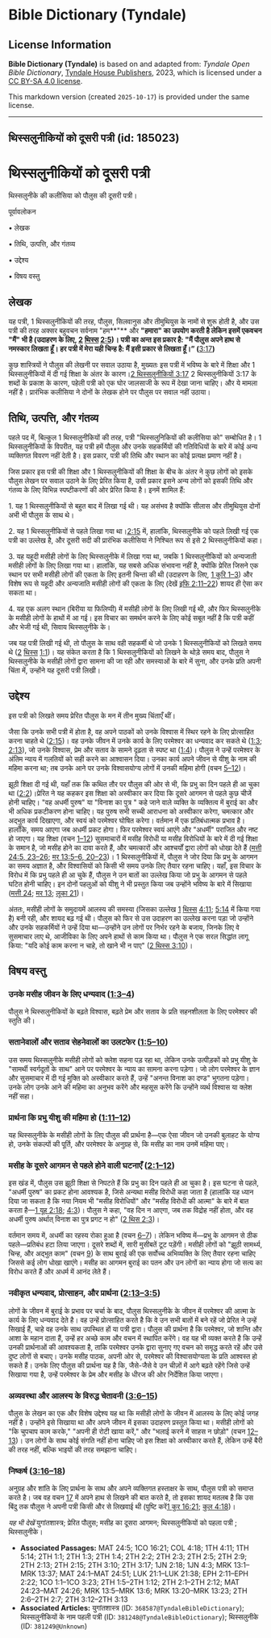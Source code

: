 # Bible Dictionary (Tyndale)

## License Information

**Bible Dictionary (Tyndale)** is based on and adapted from: _Tyndale Open Bible Dictionary_, [Tyndale House Publishers](https://tyndaleopenresources.com/), 2023, which is licensed under a [CC BY-SA 4.0 license](https://creativecommons.org/licenses/by-sa/4.0/legalcode.en).

This markdown version (created `2025-10-17`) is provided under the same license.



--------------------------------

## थिस्सलुनीकियों को दूसरी पत्री (id: 185023)

थिस्सलुनीकियों को दूसरी पत्री
=============================

थिस्सलुनीके की कलीसिया को पौलुस की दूसरी पत्री।

पूर्वावलोकन

• लेखक

• तिथि, उत्पत्ति, और गंतव्य 

• उद्देश्य

• विषय वस्तु

लेखक
----

यह पत्री, 1 थिस्सलुनीकियों की तरह, पौलुस, सिलवानुस और तीमुथियुस के नामों से शुरू होती है, और उस पत्री की तरह अक्सर बहुवचन सर्वनाम "हम**"** और **"**हमारा" का उपयोग करती है लेकिन इसमें एकवचन "मैं" भी है (उदाहरण के लिए, [2](https://ref.ly/2Thess2:5) [थिस्स](https://ref.ly/2Thess2:5) [2:5](https://ref.ly/2Thess2:5))। पत्री का अन्त इस प्रकार है: "मैं पौलुस अपने हाथ से नमस्कार लिखता हूँ। हर पत्री में मेरा यही चिन्ह है: मैं इसी प्रकार से लिखता हूँ।**” (**[3:17](https://ref.ly/2Thess3:17)**)**

कुछ शास्त्रियों ने पौलुस की लेखनी पर सवाल उठाया है, मुख्यतः इस पत्री में भविष्य के बारे में शिक्षा और 1 थिस्सलुनीकियों में दी गई शिक्षा के अंतर के कारण।[2 थिस्सलुनीकियों 3:17](https://ref.ly/2Thess3:17) 2 थिस्सलुनीकियों 3:17 के शब्दों के प्रकाश के कारण, पहेली पत्री को एक घोर जालसाजी के रूप में देखा जाना चाहिए। और ये मामला नहीं है। प्रारंभिक कलीसिया ने दोनों के लेखक होने पर पौलुस पर सवाल नहीं उठाया।

तिथि, उत्पत्ति, और गंतव्य
-------------------------

पहले पद में, बिल्कुल 1 थिस्सलुनीकियों की तरह, पत्री "थिस्सलुनिकियों की कलीसिया को" सम्बोधित है। 1 थिस्सलुनीकियों के विपरीत, यह पत्री हमें पौलुस और उनके सहकर्मियों की गतिविधियों के बारे में कोई अन्य व्यक्तिगत विवरण नहीं देती है। इस प्रकार, पत्री की तिथि और स्थान का कोई प्रत्यक्ष प्रमाण नहीं है।

जिस प्रकार इस पत्री की शिक्षा और 1 थिस्सलुनीकियों की शिक्षा के बीच के अंतर ने कुछ लोगों को इसके पौलुस लेखन पर सवाल उठाने के लिए प्रेरित किया है, उसी प्रकार इसने अन्य लोगों को इसकी तिथि और गंतव्य के लिए विभिन्न स्पष्टीकरणों की ओर प्रेरित किया है। इनमें शामिल हैं:

1\. यह 1 थिस्सलुनीकियों से बहुत बाद में लिखा गई थी। यह असंभव है क्योंकि सीलास और तीमुथियुस दोनों अभी भी पौलुस के साथ थे।

2\. यह 1 थिस्सलुनीकियों से पहले लिखा गया था।[2:15](https://ref.ly/2Thess2:15) में, हालांकि, थिस्सलुनीके को पहले लिखी गई एक पत्री का उल्लेख है, और दूसरी सदी की प्रारंभिक कलीसिया ने निश्चित रूप से इसे 2 थिस्सलुनीकियों कहा।

3\. यह यहूदी मसीही लोगों के लिए थिस्सलुनीके में लिखा गया था, जबकि 1 थिस्सलुनीकियों को अन्यजाती मसीही लोगों के लिए लिखा गया था। हालांकि, यह सबसे अधिक संभावना नहीं है, क्योंकि प्रेरित जिसने एक स्थान पर सभी मसीही लोगों की एकता के लिए इतनी चिन्ता की थी (उदाहरण के लिए, [1 कुरि 1–3](https://ref.ly/1Cor1:1-1Cor3:23)) और विशेष रूप से यहूदी और अन्यजाति मसीही लोगों की एकता के लिए (देखें [इफि 2:11–22](https://ref.ly/Eph2:11-Eph2:22)) शायद ही ऐसा कर सकता था।

4\. यह एक अलग स्थान (बिरीया या फिलिप्पी) में मसीही लोगों के लिए लिखी गई थी, और फिर थिस्सलुनीके के मसीही लोगों के हाथों में आ गई। इस विचार का समर्थन करने के लिए कोई सबूत नहीं है कि पत्री कहीं और भेजी गई थी, सिवाय थिस्सलुनीके के।

जब यह पत्री लिखी गई थी, तो पौलुस के साथ वही सहकर्मी थे जो उनके 1 थिस्सलुनीकियों को लिखते समय थे ([2](https://ref.ly/2Thess1:1) [थिस्स](https://ref.ly/2Thess1:1) [1:1](https://ref.ly/2Thess1:1))। यह संकेत करता है कि 1 थिस्सलुनीकियों को लिखने के थोड़े समय बाद, पौलुस ने थिस्सलुनीके के मसीही लोगों द्वारा सामना की जा रही और समस्याओं के बारे में सुना, और उनके प्रति अपनी चिंता में, उन्होंने यह दूसरी पत्री लिखी।

उद्देश्य
--------

इस पत्री को लिखते समय प्रेरित पौलुस के मन में तीन मुख्य चिंताएँ थीं।

जैसा कि उनके सभी पत्री में होता है, वह अपने पाठकों को उनके विश्वास में स्थिर रहने के लिए प्रोत्साहित करना चाहते थे ([2:15](https://ref.ly/2Thess2:15))। वह उनके जीवन में उनके कार्य के लिए परमेश्वर का धन्यवाद कर सकते थे ([1:3](https://ref.ly/2Thess1:3); [2:13](https://ref.ly/2Thess2:13)), जो उनके विश्वास, प्रेम और सताव के सामने दृढ़ता से स्पष्ट था ([1:4](https://ref.ly/2Thess1:4))। पौलुस ने उन्हें परमेश्वर के अंतिम न्याय में गलतियों को सही करने का आश्वासन दिया। उनका कार्य अपने जीवन से यीशु के नाम की महिमा करना था; तब उनके आने पर उनके विश्वासयोग्य लोगों में उनकी महिमा होगी (वचन [5–12](https://ref.ly/2Thess1:5-2Thess1:12))।

झूठी शिक्षा दी गई थी, यहाँ तक कि कथित तौर पर पौलुस की ओर से भी, कि प्रभु का दिन पहले ही आ चुका था ([2:2](https://ref.ly/2Thess2:2))।प्रेरित ने यह कहकर इस शिक्षा को अस्वीकार कर दिया कि दूसरे आगमन से पहले कुछ चीजें होनी चाहिए। "वह अधर्मी पुरुष" या "विनाश का पुत्र " कहे जाने वाले व्यक्ति के व्यक्तित्व में बुराई का और भी अधिक प्रकटीकरण होना चाहिए। यह पुरुष सभी सच्ची आराधना को अस्वीकार करेगा, चमत्कार और अद्भुत कार्य दिखाएगा, और स्वयं को परमेश्वर घोषित करेगा। वर्तमान में एक प्रतिबंधात्मक प्रभाव है। हालाँकि, समय आएगा जब अधर्मी प्रकट होगा। फिर परमेश्वर स्वयं आएंगे और "अधर्मी" पराजित और नष्ट हो जाएगा। यह शिक्षा (वचन [1–12](https://ref.ly/2Thess2:1-2Thess2:12)) सुसमाचारों में मसीह विरोधी या मसीह विरोधियों के बारे में दी गई शिक्षा के समान है, जो मसीह होने का दावा करते हैं, और चमत्कारों और आश्चर्यों द्वारा लोगों को धोखा देते हैं ([मत्ती 24:5, 23–26](https://ref.ly/Matt24:5); [मर 13:5–6, 20–23](https://ref.ly/Mark13:5-Mark13:6))। 1 थिस्सलुनीकियों में, पौलुस ने जोर दिया कि प्रभु के आगमन का समय अज्ञात है, और विश्वासियों को किसी भी समय उनके लिए तैयार रहना चाहिए। यहाँ, इस विचार के विरोध में कि प्रभु पहले ही आ चुके हैं, पौलुस ने उन बातों का उल्लेख किया जो प्रभु के आगमन से पहले घटित होनी चाहिए। इन दोनों पहलुओं को यीशु ने भी प्रस्तुत किया जब उन्होंने भविष्य के बारे में सिखाया ([मत्ती 24](https://ref.ly/Matt24:1-Matt24:51); [मर 13](https://ref.ly/Mark13:1-Mark13:37); [लूका 21](https://ref.ly/Luke21:1-Luke21:38))। 

अंततः, मसीही लोगों के समुदायमें आलस्य की समस्या (जिसका उल्लेख [1](https://ref.ly/1Thess4:11) [थिस्स](https://ref.ly/1Thess4:11) [4:11](https://ref.ly/1Thess4:11); [5:14](https://ref.ly/1Thess5:14) में किया गया है) बनी रही, और शायद बढ़ गई थी। पौलुस को फिर से उस उदाहरण का उल्लेख करना पड़ा जो उन्होंने और उनके सहकर्मियों ने उन्हें दिया था—उन्होंने उन लोगों पर निर्भर रहने के बजाय, जिनके लिए वे सुसमाचार लाए थे, आजीविका के लिए अपने हाथों से काम किया था। पौलुस ने एक सरल सिद्धांत लागू किया: "यदि कोई काम करना न चाहे, तो खाने भी न पाए" ([2 थिस्स 3:10](https://ref.ly/2Thess3:10))।

विषय वस्तु
----------

### उनके मसीह जीवन के लिए धन्यवाद ([1:3–4](https://ref.ly/2Thess1:3-2Thess1:4))

पौलुस ने थिस्सलुनीकियों के बढ़ते विश्वास, बढ़ते प्रेम और सताव के प्रति सहनशीलता के लिए परमेश्वर की स्तुति की।

### **सतानेवालों और सताव सेहनेवालों का उलटफेर** ([1:5–10](https://ref.ly/2Thess1:5-2Thess1:10))

उस समय थिस्सलुनीके मसीही लोगों को क्लेश सहना पड़ रहा था, लेकिन उनके उत्पीड़कों को प्रभु यीशु के "सामर्थी स्वर्गदूतों के साथ" आने पर परमेश्वर के न्याय का सामना करना पड़ेगा। जो लोग परमेश्वर  के ज्ञान और सुसमाचार में दी गई मुक्ति को अस्वीकार करते हैं, उन्हें "अनन्त विनाश का दण्ड" भुगतना पड़ेगा। उनके लोग उनके आने की महिमा का अनुभव करेंगे और महसूस करेंगे कि उन्होंने व्यर्थ विश्वास या क्लेश नहीं सहा।

### प्रार्थना कि प्रभु यीशु की महिमा हो ([1:11–12](https://ref.ly/2Thess1:11-2Thess1:12))

यह थिस्सलुनीके के मसीही लोगों के लिए पौलुस की प्रार्थना है—एक ऐसा जीवन जो उनकी बुलाहट के योग्य हो, उनके संकल्पों की पूर्ति, और परमेश्वर के अनुग्रह से, कि मसीह का नाम उनमें महिमा पाए।

### मसीह के दूसरे आगमन से पहले होने वाली घटनाएँ ([2:1–12](https://ref.ly/2Thess2:1-2Thess2:12))

इस खंड में, पौलुस उस झूठी शिक्षा से निपटते हैं कि प्रभु का दिन पहले ही आ चुका है। इस घटना से पहले, "अधर्मी पुरुष" का प्रकट होना आवश्यक है, जिसे अन्यथा मसीह विरोधी कहा जाता है (हालांकि यह ध्यान दिया जा सकता है कि नया नियम भी "मसीह विरोधियों" और "मसीह विरोधी की आत्मा" के बारे में बात करता है—[1 यूह 2:18](https://ref.ly/1John2:18); [4:3](https://ref.ly/1John4:3))। पौलुस ने कहा, "वह दिन न आएगा, जब तक विद्रोह नहीं होता, और वह अधर्मी पुरुष अर्थात् विनाश का पुत्र प्रगट न हो" ([2 थिस 2:3](https://ref.ly/2Thess2:3))।

वर्तमान समय में, अधर्मी का रहस्य रोका हुआ है (वचन [6–7](https://ref.ly/2Thess2:6-2Thess2:7))। लेकिन भविष्य में—प्रभु के आगमन से ठीक पहले—प्रतिबंध हटा लिया जाएगा। दूसरे शब्दों में, सारी मुसीबतें टूट पड़ेंगी। मसीही लोगों को "झूठी सामर्थ्य, चिन्ह, और अद्भुत काम" (वचन [9](https://ref.ly/2Thess2:9)) के साथ बुराई की एक सर्वोच्च अभिव्यक्ति के लिए तैयार रहना चाहिए जिससे कई लोग धोखा खाएंगे। मसीह का आगमन बुराई का पतन और उन लोगों का न्याय होगा जो सत्य का विरोध करते हैं और अधर्म में आनंद लेते हैं।

### नवीकृत धन्यवाद, प्रोत्साहन, और प्रार्थना ([2:13–3:5](https://ref.ly/2Thess2:13-2Thess3:5))

लोगों के जीवन में बुराई के प्रभाव पर चर्चा के बाद, पौलुस थिस्सलुनीके के जीवन में परमेश्वर की आत्मा के कार्य के लिए धन्यवाद देते है। वह उन्हें प्रोत्साहित करते है कि वे उन सभी बातों में बने रहें जो प्रेरित ने उन्हें सिखाई हैं, चाहे वह उनके साथ उपस्थित हों या पत्री द्वारा। पौलुस की प्रार्थना है कि परमेश्वर, जो शान्ति और आशा के महान दाता हैं, उन्हें हर अच्छे काम और वचन में स्थापित करेंगे। वह यह भी व्यक्त करते है कि उन्हें उनकी प्रार्थनाओं की आवश्यकता है, ताकि परमेश्वर उनके द्वारा सुनाए गए वचन को समृद्ध करते रहें और उसे दुष्ट लोगों से बचाए। उनके मसीह पाठक, अपनी ओर से, परमेश्वर की विश्वासयोग्यता के प्रति आश्वस्त हो सकते हैं। उनके लिए पौलुस की प्रार्थना यह है कि, जैसे\-जैसे वे उन चीज़ों में आगे बढ़ते रहेंगे जिसे उन्हें सिखाया गया है, उन्हें परमेश्वर के प्रेम और मसीह के धीरज की ओर निर्देशित किया जाएगा। 

### अव्यवस्था और आलस्य के विरुद्ध चेतावनी ([3:6–15](https://ref.ly/2Thess3:6-2Thess3:15))

पौलुस के लेखन का एक और विशेष उद्देश्य यह था कि मसीही लोगों के जीवन में आलस्य के लिए कोई जगह नहीं है। उन्होंने इसे सिखाया था और अपने जीवन में इसका उदाहरण प्रस्तुत किया था। मसीही लोगों को "कि चुपचाप काम करके," "अपनी ही रोटी खाया करें," और "भलाई करने में साहस न छोड़ो" (वचन [12–13](https://ref.ly/2Thess3:12-2Thess3:13))। उन लोगों के साथ कोई संगति नहीं होना चाहिए जो इस शिक्षा को अस्वीकार करते हैं, लेकिन उन्हें बैरी की तरह नहीं, बल्कि भाइयों की तरह समझाना चाहिए।

### निष्कर्ष ([3:16–18](https://ref.ly/2Thess3:16-2Thess3:18))

अनुग्रह और शांति के लिए प्रार्थना के साथ और अपने व्यक्तिगत हस्ताक्षर के साथ, पौलुस पत्री को समाप्त करते है। जब वह वचन [17](https://ref.ly/2Thess3:17) में अपने हाथ से लिखने की बात करते है, तो इसका शायद मतलब है कि उस बिंदु तक पौलुस ने अपनी पत्री किसी और से लिखवाई थी (पुष्टि करें[1 कुर 16:21](https://ref.ly/1Cor16:21); [कुल 4:18](https://ref.ly/Col4:18))। 

*यह भी देखें* युगांतशास्त्र; प्रेरित पौलुस; मसीह का दूसरा आगमन; थिस्सलुनीकियों को पहला पत्री ; थिस्सलुनीके।

* **Associated Passages:** MAT 24:5; 1CO 16:21; COL 4:18; 1TH 4:11; 1TH 5:14; 2TH 1:1; 2TH 1:3; 2TH 1:4; 2TH 2:2; 2TH 2:3; 2TH 2:5; 2TH 2:9; 2TH 2:13; 2TH 2:15; 2TH 3:10; 2TH 3:17; 1JN 2:18; 1JN 4:3; MRK 13:1–MRK 13:37; MAT 24:1–MAT 24:51; LUK 21:1–LUK 21:38; EPH 2:11–EPH 2:22; 1CO 1:1–1CO 3:23; 2TH 1:5–2TH 1:12; 2TH 2:1–2TH 2:12; MAT 24:23–MAT 24:26; MRK 13:5–MRK 13:6; MRK 13:20–MRK 13:23; 2TH 2:6–2TH 2:7; 2TH 3:12–2TH 3:13
* **Associated Articles:** युगांतशास्त्र (ID: `368587@TyndaleBibleDictionary`); थिस्सलुनीकियों के नाम पहली पत्री (ID: `381248@TyndaleBibleDictionary`); थिस्सलुनीके (ID: `381249@Unknown`)

